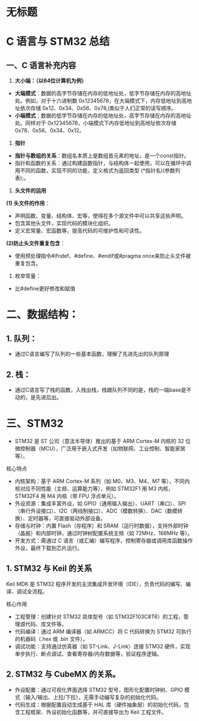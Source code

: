 # 无标题

# C 语言与 STM32 总结

## 一、C 语言补充内容

1. **大小端：（以64位计算机为例）**
- **大端模式**：数据的高字节存储在内存的低地址处，低字节存储在内存的高地址处。例如，对于十六进制数 0x12345678，在大端模式下，内存低地址到高地址依次存储 0x12、0x34、0x56、0x78,l类似于人们正常的读写顺序。
- **小端模式**：数据的低字节存储在内存的低地址处，高字节存储在内存的高地址处。同样对于 0x12345678，小端模式下内存低地址到高地址依次存储 0x78、0x56、0x34、0x12。
1. **指针**
- **指针与数组的关系**：数组名本质上是数组首元素的地址，是一个const指针。
- 指针和函数的关系：通过构建函数指针，与结构体一起使用，可以在循环中调用不同的函数，实现不同的功能，定义格式为返回类型 (*指针名)(参数列表);。
1. **头文件的运用**

**(1) 头文件的作用**：

- 声明函数、变量、结构体、宏等，使得在多个源文件中可以共享这些声明。
- 包含其他头文件，实现代码的模块化组织。
- 定义宏常量、宏函数等，提高代码的可维护性和可读性。

**(2)防止头文件重复包含**：

- 使用预处理指令#ifndef、#define、#endif或#pragma once来防止头文件被重复包含。
1. 枚举常量：
- 比#define更好修改和赋值

# 二、数据结构：

## 1. 队列：

- 通过C语言编写了队列的一些基本函数，理解了先进先出的队列原理

## 2. 栈：

- 通过C语言写了栈的函数，入栈出栈，栈跟队列不同的是，栈的一端base是不动的，是先进后出。

# 三、STM32

- STM32 是 ST 公司（意法半导体）推出的基于 ARM Cortex-M 内核的 32 位微控制器（MCU），广泛用于嵌入式开发（如物联网、工业控制、智能家居等）。

核心特点

- 内核架构：基于 ARM Cortex-M 系列（如 M0、M3、M4、M7 等），不同内核对应不同性能（主频、运算能力等），例如 STM32F1 用 M3 内核，STM32F4 用 M4 内核（带 FPU 浮点单元）。
- 外设资源：集成丰富外设，如 GPIO（通用输入输出）、UART（串口）、SPI（串行外设接口）、I2C（两线制接口）、ADC（模数转换）、DAC（数模转换）、定时器等，可直接驱动外部设备。
- 存储与时钟：内置 Flash（存程序）和 SRAM（运行时数据），支持外部时钟（晶振）和内部时钟，通过时钟树配置系统主频（如 72MHz、168MHz 等）。
- 开发方式：需通过 C 语言（或汇编）编写程序，控制寄存器或调用库函数操作外设，最终下载到芯片运行。

## 1. STM32 与 Keil 的关系

Keil MDK 是 STM32 程序开发的主流集成开发环境（IDE），负责代码的编写、编译、调试全流程。

核心作用

- 工程管理：创建针对 STM32 具体型号（如 STM32F103C8T6）的工程，管理源代码、库文件等。
- 代码编译：通过 ARM 编译器（如 ARMCC）将 C 代码转换为 STM32 可执行的机器码（.hex 或 .bin 文件）。
- 调试功能：支持通过仿真器（如 ST-Link、J-Link）连接 STM32 硬件，实现单步执行、断点调试、查看寄存器/内存数据等，验证程序逻辑。

## 2. STM32 与 CubeMX 的关系。

- 外设配置：通过可视化界面选择 STM32 型号，图形化配置时钟树、GPIO 模式（输入/输出、上拉/下拉），无需手动编写复杂的初始化代码。
- 代码生成：根据配置自动生成基于 HAL 库（硬件抽象层）的初始化代码，包含工程框架、外设初始化函数等，并可直接导出为 Keil 工程文件。